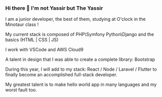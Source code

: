 ### Hi there 👋 I'm not Yassir but The Yassir

I am a junior developer, the best of them, studying at O'clock in the Minotaur class !

My current stack is composed of PHP\Symfony Python\Django and the basics (HTML | CSS | JS)

I work with VSCode and AWS Cloud9

A talent in design that I was able to create a complete library: Bootstrap

During this year, I will add to my stack: React / Node / Laravel / Flutter to finally become an accomplished full-stack developer.

My greatest talent is to make hello world app in many languages and my worst fault too.

